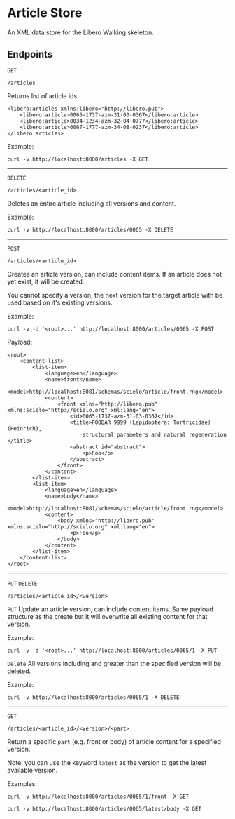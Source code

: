 # Article Store

An XML data store for the Libero Walking skeleton.

## Endpoints
`GET`

`/articles`

Returns list of article ids.

```{xml}
<libero:articles xmlns:libero="http://libero.pub">
    <libero:article>0065-1737-azm-31-03-0367</libero:article>
    <libero:article>0034-1234-azm-32-04-0777</libero:article>
    <libero:article>0067-1777-azm-34-08-0237</libero:article>
</libero:articles>
```

Example:

`curl -v http://localhost:8000/articles -X GET`

---------------------

`DELETE`

`/articles/<article_id>`

Deletes an entire article including all versions and content.

Example:

`curl -v http://localhost:8000/articles/0065 -X DELETE`

---------------------

`POST`

`/articles/<article_id>`

Creates an article version, can include content items. If an article does
not yet exist, it will be created.

You cannot specify a version, the next version for the target article with be used
based on it's existing versions.

Example:

`curl -v -d '<root>...' http://localhost:8000/articles/0065 -X POST`

Payload:
```{xml}
<root>
    <content-list>
        <list-item>
            <language>en</language>
            <name>front</name>
            <model>http://localhost:8081/schemas/scielo/article/front.rng</model>
            <content>
                <front xmlns="http://libero.pub" xmlns:scielo="http://scielo.org" xml:lang="en">
                    <id>0065-1737-azm-31-03-0367</id>
                    <title>FOOBAR 9999 (Lepidoptera: Tortricidae) (Heinrich),
                        structural parameters and natural regeneration </title>
                    <abstract id="abstract">
                        <p>Foo</p>
                    </abstract>
                </front>
            </content>
        </list-item>
        <list-item>
            <language>en</language>
            <name>body</name>
            <model>http://localhost:8081/schemas/scielo/article/front.rng</model>
            <content>
                <body xmlns="http://libero.pub" xmlns:scielo="http://scielo.org" xml:lang="en">
                    <p>Foo</p>
                </body>
            </content>
        </list-item>
    </content-list>
</root>
```

---------------------
`PUT` `DELETE`

`/articles/<article_id>/<version>`

`PUT` Update an article version, can include content items. Same payload
structure as the create but it will overwrite all existing content for
that version.

Example:

`curl -v -d '<root>...' http://localhost:8000/articles/0065/1 -X PUT`

`Delete` All versions including and greater than the specified version will be deleted.

Example:

`curl -v http://localhost:8000/articles/0065/1 -X DELETE`

---------------------
`GET`

`/articles/<article_id>/<version>/<part>`

Return a specific `part` (e.g. front or body) of article content for a specified version.

Note: you can use the keyword `latest` as the version to get the latest
available version.

Examples:

`curl -v http://localhost:8000/articles/0065/1/front -X GET`

`curl -v http://localhost:8000/articles/0065/latest/body -X GET`


